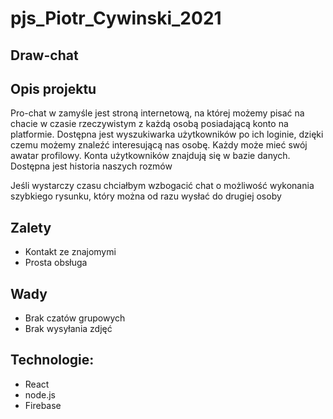 # pjs_Piotr_Cywinski_2021
## Draw-chat

## Opis projektu
Pro-chat w zamyśle jest stroną internetową, na której możemy pisać na chacie w czasie rzeczywistym z każdą osobą posiadającą konto na platformie. Dostępna jest wyszukiwarka użytkowników po ich loginie, dzięki czemu możemy znaleźć interesującą nas osobę. Każdy może mieć swój awatar profilowy. Konta użytkowników znajdują się w bazie danych. Dostępna jest historia naszych rozmów

Jeśli wystarczy czasu chciałbym wzbogacić chat o możliwość wykonania szybkiego rysunku, który można od razu wysłać do drugiej osoby

## Zalety
- Kontakt ze znajomymi
- Prosta obsługa

## Wady
- Brak czatów grupowych
- Brak wysyłania zdjęć

## Technologie:
- React
- node.js
- Firebase
